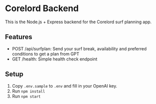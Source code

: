 # Corelord Backend

This is the Node.js + Express backend for the Corelord surf planning app.

## Features

- POST /api/surfplan: Send your surf break, availability and preferred conditions to get a plan from GPT
- GET /health: Simple health check endpoint

## Setup

1. Copy `.env.sample` to `.env` and fill in your OpenAI key.
2. Run `npm install`
3. Run `npm start`
